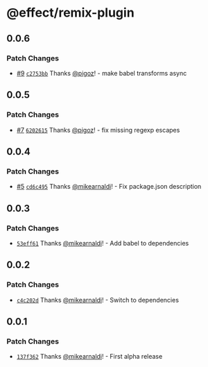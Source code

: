 # @effect/remix-plugin

## 0.0.6

### Patch Changes

- [#9](https://github.com/Effect-TS/remix-plugin/pull/9) [`c2753bb`](https://github.com/Effect-TS/remix-plugin/commit/c2753bbf2745f631f9acc51160faa1743da523eb) Thanks [@pigoz](https://github.com/pigoz)! - make babel transforms async

## 0.0.5

### Patch Changes

- [#7](https://github.com/Effect-TS/remix-plugin/pull/7) [`6202615`](https://github.com/Effect-TS/remix-plugin/commit/6202615ae2f3e6ee7909dfbf39c4bed5b93b9687) Thanks [@pigoz](https://github.com/pigoz)! - fix missing regexp escapes

## 0.0.4

### Patch Changes

- [#5](https://github.com/Effect-TS/remix-plugin/pull/5) [`cd6c495`](https://github.com/Effect-TS/remix-plugin/commit/cd6c495225c7aef69c45bc25e3897adbc1842c72) Thanks [@mikearnaldi](https://github.com/mikearnaldi)! - Fix package.json description

## 0.0.3

### Patch Changes

- [`53eff61`](https://github.com/Effect-TS/remix-plugin/commit/53eff61f7a43503ca56db2063502a009c103b22c) Thanks [@mikearnaldi](https://github.com/mikearnaldi)! - Add babel to dependencies

## 0.0.2

### Patch Changes

- [`c4c202d`](https://github.com/Effect-TS/remix-plugin/commit/c4c202d9fb91f85a603927cf53513174fc77febd) Thanks [@mikearnaldi](https://github.com/mikearnaldi)! - Switch to dependencies

## 0.0.1

### Patch Changes

- [`137f362`](https://github.com/Effect-TS/remix-plugin/commit/137f36256b64af3c1de14add3fdb68dcbf0f4729) Thanks [@mikearnaldi](https://github.com/mikearnaldi)! - First alpha release
